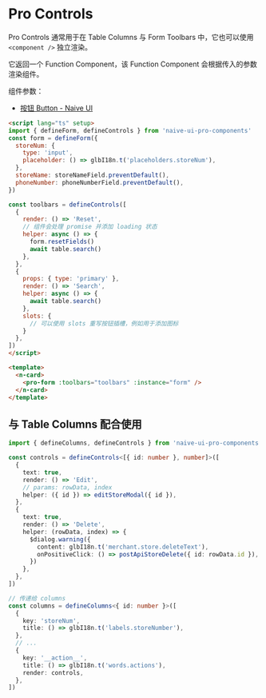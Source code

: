 # Pro Controls

Pro Controls 通常用于在 Table Columns 与 Form Toolbars 中，它也可以使用 `<component />` 独立渲染。

它返回一个 Function Component，该 Function Component 会根据传入的参数渲染组件。

组件参数：

- [按钮 Button - Naive UI](https://www.naiveui.com/zh-CN/light/components/button)

<demo src="./demo/basic.vue" title="基础" />

<demo src="./demo/form.vue" title="表单工具栏" />

```html
<script lang="ts" setup>
import { defineForm, defineControls } from 'naive-ui-pro-components'
const form = defineForm({
  storeNum: {
    type: 'input',
    placeholder: () => glbI18n.t('placeholders.storeNum'),
  },
  storeName: storeNameField.preventDefault(),
  phoneNumber: phoneNumberField.preventDefault(),
})

const toolbars = defineControls([
  {
    render: () => 'Reset',
    // 组件会处理 promise 并添加 loading 状态
    helper: async () => {
      form.resetFields()
      await table.search()
    },
  },
  {
    props: { type: 'primary' },
    render: () => 'Search',
    helper: async () => {
      await table.search()
    },
    slots: {
      // 可以使用 slots 重写按钮插槽，例如用于添加图标
    }
  },
])
</script>

<template>
  <n-card>
    <pro-form :toolbars="toolbars" :instance="form" />
  </n-card>
</template>
```

## 与 Table Columns 配合使用

```ts
import { defineColumns, defineControls } from 'naive-ui-pro-components'

const controls = defineControls<[{ id: number }, number]>([
  {
    text: true,
    render: () => 'Edit',
    // params: rowData, index
    helper: ({ id }) => editStoreModal({ id }),
  },
  {
    text: true,
    render: () => 'Delete',
    helper: (rowData, index) => {
      $dialog.warning({
        content: glbI18n.t('merchant.store.deleteText'),
        onPositiveClick: () => postApiStoreDelete({ id: rowData.id }),
      })
    },
  },
])

// 传递给 columns
const columns = defineColumns<{ id: number }>([
  {
    key: 'storeNum',
    title: () => glbI18n.t('labels.storeNumber'),
  },
  // ...
  {
    key: '__action__',
    title: () => glbI18n.t('words.actions'),
    render: controls,
  },
])
```